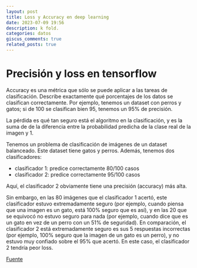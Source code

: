 ```yaml
---
layout: post
title: Loss y Accuracy en deep learning
date: 2023-07-09 19:56
description: k fold.
categories: datos
giscus_comments: true
related_posts: true
---
```


# Precisión y loss en tensorflow
Accuracy es una métrica que sólo se puede aplicar a las tareas de clasificación. Describe exactamente qué porcentajes de los datos se clasifican correctamente. Por ejemplo, tenemos un dataset con perros y gatos; si de 100 se clasifican bien 95, tenemos un 95% de precisión.

La pérdida es qué tan seguro está el algoritmo en la clasificación, y es la suma de de la diferencia entre la probabilidad predicha de la clase real de la imagen y 1.

Tenemos un problema de clasificación de imágenes de un dataset balanceado. Este dataset tiene gatos y
perros. Además, tenemos dos clasificadores:
- clasificador 1: predice correctamente 80/100 casos
- clasificador 2: predice correctamente 95/100 casos

Aquí, el clasificador 2 obviamente tiene una precisión (accuracy) más alta.

Sin embargo, en las 80 imágenes que el clasificador 1 acertó, este clasificador estuvo extremadamente 
seguro (por ejemplo, cuando piensa que una imagen es un gato, está 100% seguro que es así), y en las 
20 que se equivocó no estuvo seguro para nada (por ejemplo, cuando dice que es un gato en vez de un 
perro con un 51% de seguridad). En comparación, el clasificador 2 está extremadamente seguro es sus 
5 respuestas incorrectas (por ejemplo, 100% seguro que la imagen de un gato es un perro), y no estuvo 
muy confiado sobre el 95% que acertó. En este caso, el clasificador 2 tendría peor loss.

[Fuente](https://datascience.stackexchange.com/questions/42599/what-is-the-relationship-between-the-accuracy-and-the-loss-in-deep-learning)
